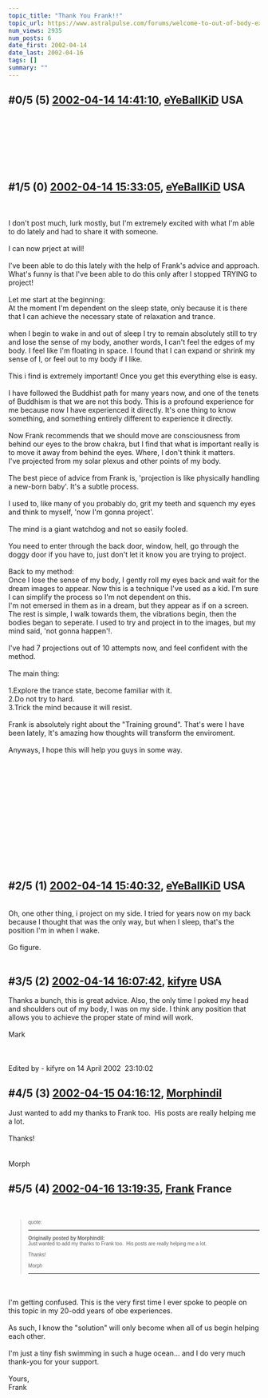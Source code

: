 ```yaml
---
topic_title: "Thank You Frank!!"
topic_url: https://www.astralpulse.com/forums/welcome-to-out-of-body-experiences!/thank-you-frank%21%21
num_views: 2935
num_posts: 6
date_first: 2002-04-14
date_last: 2002-04-16
tags: []
summary: ""
---
```


## \#0/5 (5) [2002-04-14 14:41:10](https://www.astralpulse.com/forums/index.php?msg=116416), [eYeBallKiD](https://www.astralpulse.com/forums/profile/?u=453) USA ##
<section>
<font face="Tahoma">
</font>
<font size="6">
</font>
<br>
<br>
<br>
<br>
<br>
<br>
</section>

## \#1/5 (0) [2002-04-14 15:33:05](https://www.astralpulse.com/forums/index.php?msg=3545), [eYeBallKiD](https://www.astralpulse.com/forums/profile/?u=453) USA ##
<section>
<font size="6">
</font>
<font face="Tahoma">
</font>
<br>
<br>
I don't post much, lurk mostly, but I'm extremely excited with what I'm able to do lately and had to share it with someone.
<br>
<br>
I can now prject at will!
<br>
<br>
I've been able to do this lately with the help of Frank's advice and approach.
<br>
What's funny is that I've been able to do this only after I stopped TRYING to project!
<br>
<br>
Let me start at the beginning:
<br>
At the moment I'm dependent on the sleep state, only because it is there that I can achieve the necessary state of relaxation and trance.
<br>
<br>
when I begin to wake in and out of sleep I try to remain absolutely still to try and lose the sense of my body, another words, I can't feel the edges of my body. I feel like I'm floating in space. I found that I can expand or shrink my sense of I, or feel out to my body if I like.
<br>
<br>
This i find is extremely important! Once you get this everything else is easy.
<br>
<br>
I have followed the Buddhist path for many years now, and one of the tenets of Buddhism is that we are not this body. This is a profound experience for me because now I have experienced it directly. It's one thing to know something, and something entirely different to experience it directly.
<br>
<br>
Now Frank recommends that we should move are consciousness from behind our eyes to the brow chakra, but I find that what is important really is to move it away from behind the eyes. Where, I don't think it matters.
<br>
I've projected from my solar plexus and other points of my body.
<br>
<br>
The best piece of advice from Frank is, 'projection is like physically handling a new-born baby'. It's a subtle process.
<br>
<br>
I used to, like many of you probably do, grit my teeth and squench my eyes and think to myself, 'now I'm gonna project'.
<br>
<br>
The mind is a giant watchdog and not so easily fooled.
<br>
<br>
You need to enter through the back door, window, hell, go through the doggy door if you have to, just don't let it know you are trying to project.
<br>
<br>
Back to my method:
<br>
Once I lose the sense of my body, I gently roll my eyes back and wait for the dream images to appear. Now this is a technique I've used as a kid. I'm sure I can simplify the process so I'm not dependent on this.
<br>
I'm not emersed in them as in a dream, but they appear as if on a screen. The rest is simple, I walk towards them, the vibrations begin, then the bodies began to seperate. I used to try and project in to the images, but my mind said, 'not gonna happen'!.
<br>
<br>
I've had 7 projections out of 10 attempts now, and feel confident with the method.
<br>
<br>
The main thing:
<br>
<br>
1.Explore the trance state, become familiar with it.
<br>
2.Do not try to hard.
<br>
3.Trick the mind because it will resist.
<br>
<br>
Frank is absolutely right about the "Training ground". That's were I have been lately, It's amazing how thoughts will transform the enviroment.
<br>
<br>
Anyways, I hope this will help you guys in some way.
<br>
<br>
 <br>
  <br>
   <br>
    <br>
    <br>
    <br>
    <br>
    <br>
   </br>
  </br>
 </br>
</br>
</section>

## \#2/5 (1) [2002-04-14 15:40:32](https://www.astralpulse.com/forums/index.php?msg=3548), [eYeBallKiD](https://www.astralpulse.com/forums/profile/?u=453) USA ##
<section>
<font face="Tahoma">
</font>
<font size="6">
</font>
<br>
Oh, one other thing, i project on my side. I tried for years now on my back because I thought that was the only way, but when I sleep, that's the position I'm in when I wake.
<br>
<br>
Go figure.
<br>
<br>
</section>

## \#3/5 (2) [2002-04-14 16:07:42](https://www.astralpulse.com/forums/index.php?msg=3555), [kifyre](https://www.astralpulse.com/forums/profile/?u=61) USA ##
<section>
Thanks a bunch, this is great advice. Also, the only time I poked my head and shoulders out of my body, I was on my side. I think any position that allows you to achieve the proper state of mind will work.
<br>
<br>
Mark
<br>
<br>
<br>
<br>
Edited by - kifyre on 14 April 2002  23:10:02
</section>

## \#4/5 (3) [2002-04-15 04:16:12](https://www.astralpulse.com/forums/index.php?msg=3587), [Morphindil](https://www.astralpulse.com/forums/profile/?u=408)  ##
<section>
Just wanted to add my thanks to Frank too.  His posts are really helping me a lot.
<br>
<br>
Thanks!
<br>
<br>
<br>
Morph
<br>
</section>

## \#5/5 (4) [2002-04-16 13:19:35](https://www.astralpulse.com/forums/index.php?msg=3655), [Frank](https://www.astralpulse.com/forums/profile/?u=359) France ##
<section>
<br>
<blockquote id="quote">
 <font face='"Arial"' id="quote" size="1">
  quote:
  <hr height="1" id="quote" noshade=""/>
  <b>
   Originally posted by Morphindil:
  </b>
  <br>
  Just wanted to add my thanks to Frank too.  His posts are really helping me a lot.
  <br>
  <br>
  Thanks!
  <br>
  <br>
  Morph
  <br>
  <hr height="1" id="quote" noshade=""/>
 </font>
</blockquote>
<br>
<br>
I'm getting confused. This is the very first time I ever spoke to people on this topic in my 20-odd years of obe experiences.
<br>
<br>
As such, I know the "solution" will only become when all of us begin helping each other.
<br>
<br>
I'm just a tiny fish swimming in such a huge ocean... and I do very much thank-you for your support.
<br>
<br>
Yours,
<br>
Frank
<br>
<br>
<br>
</section>